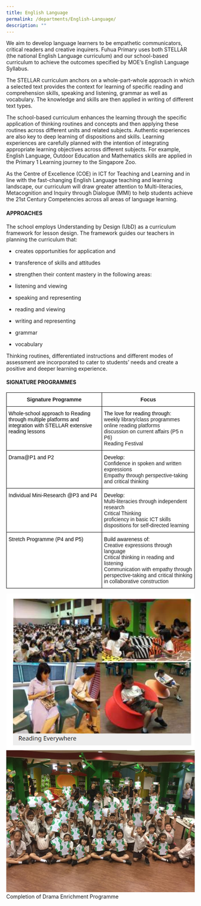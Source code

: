 ```yaml
---
title: English Language
permalink: /departments/English-Language/
description: ""
---
```

We aim to develop language learners to be empathetic communicators, critical readers and creative inquirers. Fuhua Primary uses both STELLAR (the national English Language curriculum) and our school-based curriculum to achieve the outcomes specified by MOE’s English Language Syllabus.

  

The STELLAR curriculum anchors on a whole-part-whole approach in which a selected text provides the context for learning of specific reading and comprehension skills, speaking and listening, grammar as well as vocabulary. The knowledge and skills are then applied in writing of different text types. 

  

The school-based curriculum enhances the learning through the specific application of thinking routines and concepts and then applying these routines across different units and related subjects. Authentic experiences are also key to deep learning of dispositions and skills. Learning experiences are carefully planned with the intention of integrating appropriate learning objectives across different subjects. For example, English Language, Outdoor Education and Mathematics skills are applied in the Primary 1 Learning journey to the Singapore Zoo. 

  

As the Centre of Excellence (COE) in ICT for Teaching and Learning and in line with the fast-changing English Language teaching and learning landscape, our curriculum will draw greater attention to Multi-literacies, Metacognition and Inquiry through Dialogue (MMI) to help students achieve the 21st Century Competencies across all areas of language learning.


#### **APPROACHES**


The school employs Understanding by Design (UbD) as a curriculum framework for lesson design. The framework guides our teachers in planning the curriculum that:

*   creates opportunities for application and
*   transference of skills and attitudes
*   strengthen their content mastery in the following areas:

*   listening and viewing
*   speaking and representing
*   reading and viewing
*   writing and representing
*   grammar
*   vocabulary

Thinking routines, differentiated instructions and different modes of assessment are incorporated to cater to students’ needs and create a positive and deeper learning experience.

#### **SIGNATURE PROGRAMMES**

<style type="text/css">
.tg  {border-collapse:collapse;border-spacing:0;}
.tg td{border-color:black;border-style:solid;border-width:1px;font-family:Arial, sans-serif;font-size:14px;
  overflow:hidden;padding:10px 5px;word-break:normal;}
.tg th{border-color:black;border-style:solid;border-width:1px;font-family:Arial, sans-serif;font-size:14px;
  font-weight:normal;overflow:hidden;padding:10px 5px;word-break:normal;}
.tg .tg-9hzb{background-color:#FFF;font-weight:bold;text-align:center;vertical-align:top}
.tg .tg-ktyi{background-color:#FFF;text-align:left;vertical-align:top}
</style>
<table class="tg">
<thead>
  <tr>
    <th class="tg-9hzb">Signature Programme</th>
    <th class="tg-9hzb">Focus</th>
  </tr>
</thead>
<tbody>
  <tr>
    <td class="tg-ktyi"><span style="font-weight:normal;color:#000">Whole-school approach to Reading through multiple platforms and integration with STELLAR extensive reading lessons</span></td>
    <td class="tg-ktyi"><span style="font-weight:normal;color:#000">The love for reading through:</span><br>weekly library/class programmes<br>online reading platforms<br>discussion on current affairs (P5 n P6)<br>Reading Festival</td>
  </tr>
  <tr>
    <td class="tg-ktyi"><span style="font-weight:normal;color:#000">Drama@P1  and P2</span></td>
    <td class="tg-ktyi"><span style="font-weight:normal;color:#000">Develop:</span><br>Confidence in spoken and written expressions<br>Empathy through perspective-taking and critical thinking<br><span style="font-weight:normal;color:#000"> </span></td>
  </tr>
  <tr>
    <td class="tg-ktyi"><span style="font-weight:normal;color:#000">Individual Mini-Research @P3 and P4</span></td>
    <td class="tg-ktyi"><span style="font-weight:normal;color:#000">Develop:</span><br>Multi-literacies through independent research<br>Critical Thinking<br>proficiency in basic ICT skills<br>dispositions for self-directed learning</td>
  </tr>
  <tr>
    <td class="tg-ktyi"><span style="font-weight:normal;color:#000">Stretch Programme (P4 and P5)</span></td>
    <td class="tg-ktyi"><span style="font-weight:normal;color:#000">Build awareness of:</span><br>Creative expressions through language<br>Critical thinking in reading and listening<br>Communication with empathy through perspective-taking and critical thinking in collaborative construction<br><span style="font-weight:normal;color:#000"> </span></td>
  </tr>
</tbody>
</table>

![](/images/Fuhua%20Experience/Teaching%20and%20Learning%20@%20Fuhua/Departments/English%20Language/E1.png)
![Completion of Drama Enrichment Programme](/images/Fuhua%20Experience/Teaching%20and%20Learning%20@%20Fuhua/Departments/English%20Language/Completion%20of%20Drama%20Enrichment%20Programme.jpg)
Completion of Drama Enrichment Programme